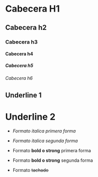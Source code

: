# Cabecera H1
## Cabecera h2
### Cabecera h3
#### Cabecera h4
##### Cabecera h5
###### Cabecera h6

Underline 1
-----------
Underline 2
===========

- *Formato italica primera forma*
- _Formato italica segunda forma_

- Formato **bold o strong** primera forma
- Formato __bold o strong__ segunda forma

- Formato ~~tachado~~